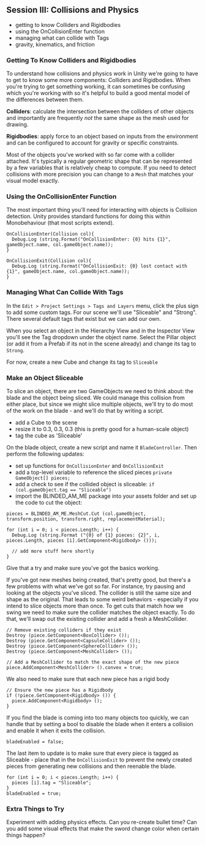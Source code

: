## Session III: Collisions and Physics
* getting to know Colliders and Rigidbodies
* using the OnCollisionEnter function
* managing what can collide with Tags
* gravity, kinematics, and friction

### Getting To Know Colliders and Rigidbodies

To understand how collisions and physics work in Unity we're going to have to get to know some more components: Colliders and Rigidbodies. When you're trying to get something working, it can sometimes be confusing which you're working with so it's helpful to build a good mental model of the differences between them.

**Colliders**: calculate the intersection between the colliders of other objects and importantly are frequently *not* the same shape as the mesh used for drawing.

**Rigidbodies**: apply force to an object based on inputs from the environment and can be configured to account for gravity or specific constraints.


Most of the objects you've worked with so far come with a collider attached. It's typically a regular geometric shape that can be represented by a few variables that is relatively cheap to compute. If you need to detect collisions with more precision you can change to a `Mesh` that matches your visual model exactly.



### Using the OnCollisionEnter Function

The most important thing you'll need for interacting with objects is Collision detection. Unity provides standard functions for doing this within Monobehaviour (that most scripts extend).


```
OnCollisionEnter(Collision col){
  Debug.Log (string.Format("OnCollisionEnter: {0} hits {1}", gameObject.name, col.gameObject.name));
}

OnCollisionExit(Collision col){
  Debug.Log (string.Format("OnCollisionExit: {0} lost contact with {1}", gameObject.name, col.gameObject.name));
}
```

### Managing What Can Collide With Tags

In the `Edit > Project Settings > Tags and Layers` menu, click the plus sign to add some custom tags. For our scene we'll use "Sliceable" and "Strong". There several default tags that exist but we can add our own.

When you select an object in the Hierarchy View and in the Inspector View you'll see the Tag dropdown under the object name. Select the Pillar object (or add it from a Prefab if its not in the scene already) and change its tag to `Strong`.

For now, create a new Cube and change its tag to `Sliceable`



### Make an Object Sliceable

To slice an object, there are two GameObjects we need to think about: the blade and the object being sliced. We could manage this collision from either place, but since we might slice multiple objects, we'll try to do most of the work on the blade - and we'll do that by writing a script.

- add a Cube to the scene
- resize it to 0.3, 0.3, 0.3 (this is pretty good for a human-scale object)
- tag the cube as 'Sliceable'

On the blade object, create a new script and name it `BladeController`. Then perform the following updates:

- set up functions for  `OnCollisionEnter` and `OnCollisionExit`
- add a top-level variable to reference the sliced pieces `private GameObject[] pieces;`
- add a check to see if the collided object is sliceable: `if (col.gameObject.tag == "Sliceable")`
- import the BLINDED_AM_ME package into your assets folder and set up the code to cut the object:

```
pieces = BLINDED_AM_ME.MeshCut.Cut (col.gameObject, transform.position, transform.right, replacementMaterial);

for (int i = 0; i < pieces.Length; i++) {
  Debug.Log (string.Format ("{0} of {1} pieces: {2}", i, pieces.Length, pieces [i].GetComponent<Rigidbody> ()));

  // add more stuff here shortly
}
```

Give that a try and make sure you've got the basics working.

If you've got new meshes being created, that's pretty good, but there's a few problems with what we've got so far. For instance, try pausing and looking at the objects you've sliced. The collider is still the same size and shape as the original. That leads to some weird behaviors - especially if you intend to slice objects more than once. To get cuts that match how we swing we need to make sure the collider matches the object exactly. To do that, we'll swap out the existing collider and add a fresh a MeshCollider.

```
// Remove existing colliders if they exist
Destroy (piece.GetComponent<BoxCollider> ());
Destroy (piece.GetComponent<CapsuleCollider> ());
Destroy (piece.GetComponent<SphereCollider> ());
Destroy (piece.GetComponent<MeshCollider> ());

// Add a MeshCollider to match the exact shape of the new piece
piece.AddComponent<MeshCollider> ().convex = true;
```

We also need to make sure that each new piece has a rigid body

```
// Ensure the new piece has a Rigidbody
if (!piece.GetComponent<Rigidbody> ()) {
  piece.AddComponent<Rigidbody> ();
}
```

If you find the blade is coming into too many objects too quickly, we can handle that by setting a bool to disable the blade when it enters a collision and enable it when it exits the collision.

```
bladeEnabled = false;
```

The last item to update is to make sure that every piece is tagged as Sliceable - place that in the `OnCollisionExit` to prevent the newly created pieces from generating new collisions and then reenable the blade.

```
for (int i = 0; i < pieces.Length; i++) {
  pieces [i].tag = "Sliceable";
}
bladeEnabled = true;
```

### Extra Things to Try

Experiment with adding physics effects. Can you re-create bullet time? Can you add some visual effects that make the sword change color when certain things happen?
